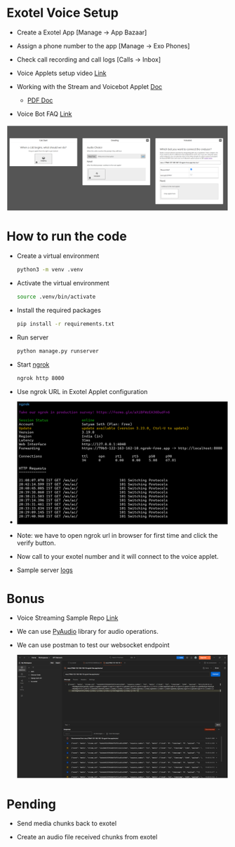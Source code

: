 # Exotel Voice Setup

- Create a Exotel App [Manage -> App Bazaar]

- Assign a phone number to the app [Manage -> Exo Phones]

- Check call recording and call logs [Calls -> Inbox]

- Voice Applets setup video [Link](https://www.loom.com/share/ae049b2f8c654c3cb983fbfaf58dadbe)

- Working with the Stream and Voicebot Applet [Doc](https://support.exotel.com/support/solutions/articles/3000108630-working-with-the-stream-applet)

    - [PDF Doc](./voicebot.pdf)

- Voice Bot FAQ [Link](https://support.exotel.com/support/solutions/articles/3000112112-voice-bot)

![Exotel App Voice Applets Config](voice_applets.png)

# How to run the code

- Create a virtual environment

    ```sh
    python3 -m venv .venv
    ```

- Activate the virtual environment

    ```sh
    source .venv/bin/activate
    ```

- Install the required packages

    ```sh
    pip install -r requirements.txt
    ```

- Run server

    ```sh
    python manage.py runserver
    ```

- Start [ngrok](https://ngrok.com/downloads/)

    ```sh
    ngrok http 8000
    ```

- Use ngrok URL in Exotel Applet configuration

- ![ngrok](ngrok.png)

- Note: we have to open ngrok url in browser for first time and click the verify button.

- Now call to your exotel number and it will connect to the voice applet.

- Sample server [logs](./server.log)

# Bonus

- Voice Streaming Sample Repo [Link](https://github.com/exotel/voice-streaming/tree/main)

- We can use [PyAudio](https://pypi.org/project/PyAudio/) library for audio operations.

- We can use postman to test our websocket endpoint

  ![postman](./postman.png)

# Pending 

- Send media chunks back to exotel

- Create an audio file received chunks from exotel
